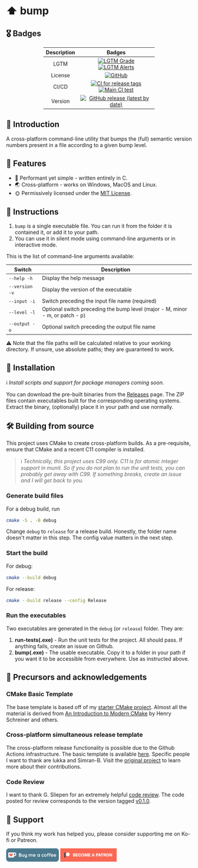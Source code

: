# ⬆️ bump

## 🎖️ Badges

<div align="center" style="width: 60%; margin: 0 auto;">

| Description |                                                                                                                                       Badges                                                                                                                                        |
| :---------: | :---------------------------------------------------------------------------------------------------------------------------------------------------------------------------------------------------------------------------------------------------------------------------------: |
|    LGTM     | [![LGTM Grade](https://img.shields.io/lgtm/grade/cpp/github/hungrybluedev/bump)](https://lgtm.com/projects/g/hungrybluedev/bump/context:cpp) [![LGTM Alerts](https://img.shields.io/lgtm/alerts/github/hungrybluedev/bump)](https://lgtm.com/projects/g/hungrybluedev/bump/alerts/) |
|   License   |                                                                                                   [![GitHub](https://img.shields.io/github/license/hungrybluedev/bump)](LICENSE)                                                                                                    |
|    CI/CD    |              [![CI for release tags](https://github.com/hungrybluedev/bump/workflows/CI%20for%20release%20tags/badge.svg) ![Main CI test](https://github.com/hungrybluedev/bump/workflows/Main%20CI%20test/badge.svg)](https://github.com/hungrybluedev/bump/actions)               |
|   Version   |                                                                  [![GitHub release (latest by date)](https://img.shields.io/github/v/release/hungrybluedev/bump)](https://github.com/hungrybluedev/bump/releases)                                                                   |

</div>

## 👋 Introduction

A cross-platform command-line utility that bumps the (full) semantic version numbers present in a file according to a given bump level.

## 🌟 Features

- 🚀 Performant yet simple - written entirely in C.
- 🌏 Cross-platform - works on Windows, MacOS and Linux.
- 🌞 Permissively licensed under the [MIT License](LICENSE).

## 📝 Instructions

1. `bump` is a single executable file. You can run it from the folder it is contained it, or add it to your path.
2. You can use it in silent mode using command-line arguments or in interactive mode.

This is the list of command-line arguments available:

| Switch         | Description                                                                   |
| -------------- | ----------------------------------------------------------------------------- |
| `--help -h`    | Display the help message                                                      |
| `--version -v` | Display the version of the executable                                         |
| `--input -i`   | Switch preceding the input file name (required)                               |
| `--level -l`   | Optional switch preceding the bump level (major - M, minor - m, or patch - p) |
| `--output -o`  | Optional switch preceding the output file name                                |

⚠️ Note that the file paths will be calculated relative to your working directory. If unsure, use absolute paths; they are guaranteed to work.

## 📂 Installation

ℹ️ _Install scripts and support for package managers coming soon._

You can download the pre-built binaries from the [Releases](https://github.com/hungrybluedev/bump/releases/) page. The ZIP files contain executables built for the corresponding operating systems. Extract the binary, (optionally) place it in your path and use normally.

## 🛠️ Building from source

This project uses CMake to create cross-platform builds. As a pre-requisite, ensure that CMake and a recent C11 compiler is installed.

> ℹ️ _Technically, this project uses C99 only. C11 is for atomic integer support in munit. So if you do not plan to run the unit tests, you can probably get away with C99. If something breaks, create an issue and I will get back to you._

### Generate build files

For a debug build, run

```bash
cmake -S . -B debug
```

Change `debug` to `release` for a release build. Honestly, the folder name doesn't matter in this step. The config value matters in the next step.

### Start the build

For debug:

```bash
cmake --build debug
```

For release:

```bash
cmake --build release --config Release
```

### Run the executables

Two executables are generated in the `debug` (or `release`) folder. They are:

1. **run-tests(.exe)** - Run the unit tests for the project. All should pass. If anything fails, create an issue on Github.
2. **bump(.exe)** - The usable executable. Copy it to a folder in your path if you want it to be accessible from everywhere. Use as instructed above.

## 🙏 Precursors and acknowledgements

### CMake Basic Template

The base template is based off of my [starter CMake project](https://github.com/hungrybluedev/CMake-Basic-C-Template/). Almost all the material is derived from [An Introduction to Modern CMake](https://gitlab.com/CLIUtils/modern-cmake) by Henry Schreiner and others.

### Cross-platform simultaneous release template

The cross-platform release functionality is possible due to the Github Actions infrastructure. The basic template is available [here](https://github.com/hungrybluedev/release-test/). Specific people I want to thank are lukka and Simran-B. Visit the [original project](https://github.com/hungrybluedev/release-test/) to learn more about their contributions.

### Code Review

I want to thank G. Sliepen for an extremely helpful [code review](https://codereview.stackexchange.com/questions/251090/command-line-utility-to-bump-semantic-version-numbers-in-an-input-file). The code posted for review corresponds to the version tagged [v0.1.0](https://github.com/hungrybluedev/bump/releases/tag/v0.1.0).

## :handshake: Support

If you think my work has helped you, please consider supporting me on Ko-fi or Patreon.

[<img style="height: 36px;" height="36" src="https://raw.githubusercontent.com/hungrybluedev/hungrybluedev/master/kofi.webp">](https://ko-fi.com/hungrybluedev)
[<img style="height: 36px;" height="36"  src="https://raw.githubusercontent.com/hungrybluedev/hungrybluedev/master/patreon.webp">](https://www.patreon.com/hungrybluedev)
